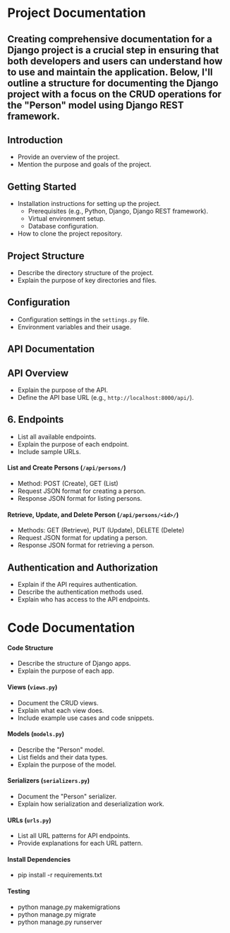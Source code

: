 # Project Documentation
## Creating comprehensive documentation for a Django project is a crucial step in ensuring that both developers and users can understand how to use and maintain the application. Below, I'll outline a structure for documenting the Django project with a focus on the CRUD operations for the "Person" model using Django REST framework.

##  Introduction

- Provide an overview of the project.
- Mention the purpose and goals of the project.

##  Getting Started

- Installation instructions for setting up the project.
  - Prerequisites (e.g., Python, Django, Django REST framework).
  - Virtual environment setup.
  - Database configuration.
- How to clone the project repository.

##  Project Structure

- Describe the directory structure of the project.
- Explain the purpose of key directories and files.

##  Configuration

- Configuration settings in the `settings.py` file.
- Environment variables and their usage.

## API Documentation

##  API Overview

- Explain the purpose of the API.
- Define the API base URL (e.g., `http://localhost:8000/api/`).

## 6. Endpoints

- List all available endpoints.
- Explain the purpose of each endpoint.
- Include sample URLs.

####  List and Create Persons (`/api/persons/`)

- Method: POST (Create), GET (List)
- Request JSON format for creating a person.
- Response JSON format for listing persons.

####  Retrieve, Update, and Delete Person (`/api/persons/<id>/`)

- Methods: GET (Retrieve), PUT (Update), DELETE (Delete)
- Request JSON format for updating a person.
- Response JSON format for retrieving a person.

##  Authentication and Authorization

- Explain if the API requires authentication.
- Describe the authentication methods used.
- Explain who has access to the API endpoints.

# Code Documentation

####  Code Structure

- Describe the structure of Django apps.
- Explain the purpose of each app.

####  Views (`views.py`)

- Document the CRUD views.
- Explain what each view does.
- Include example use cases and code snippets.

####  Models (`models.py`)

- Describe the "Person" model.
- List fields and their data types.
- Explain the purpose of the model.

####  Serializers (`serializers.py`)

- Document the "Person" serializer.
- Explain how serialization and deserialization work.

####  URLs (`urls.py`)

- List all URL patterns for API endpoints.
- Provide explanations for each URL pattern.

#### Install Dependencies

- pip install -r requirements.txt


####  Testing

- python manage.py makemigrations
- python manage.py migrate
- python manage.py runserver


